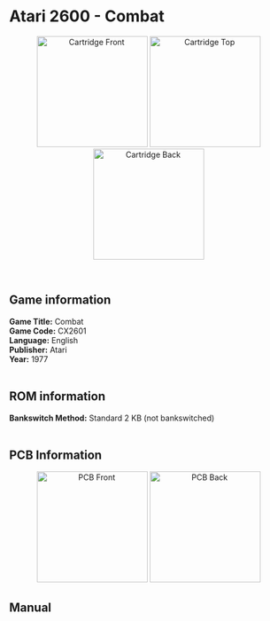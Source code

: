 # Atari 2600 - Combat

<p align="center" width="100%">
	<img src="https://archive.org/download/A26_COMBAT_CX2601/01_LABEL_FRONT.JPG" alt="Cartridge Front" width="200"/>
	<img src="https://archive.org/download/A26_COMBAT_CX2601/02_LABEL_TOP.JPG" alt="Cartridge Top" width="200"/>
	<img src="https://archive.org/download/A26_COMBAT_CX2601/03_CARTRIDGE_BACK.JPG" alt="Cartridge Back" width="200"/>
</p> <br/>

## Game information

**Game Title:** Combat <br/>
**Game Code:** CX2601 <br/>
**Language:** English <br/>
**Publisher:** Atari <br/>
**Year:** 1977 <br/>
<br/>

## ROM information

**Bankswitch Method:** Standard 2 KB (not bankswitched) <br/>
<br/>

## PCB Information

<p align="center" width="100%">
	<img src="https://archive.org/download/A26_COMBAT_CX2601/04_PCB_FRONT.JPG" alt="PCB Front" width="200"/>
	<img src="https://archive.org/download/A26_COMBAT_CX2601/05_PCB_BACK.JPG" alt="PCB Back" width="200"/>
</p>

## Manual

